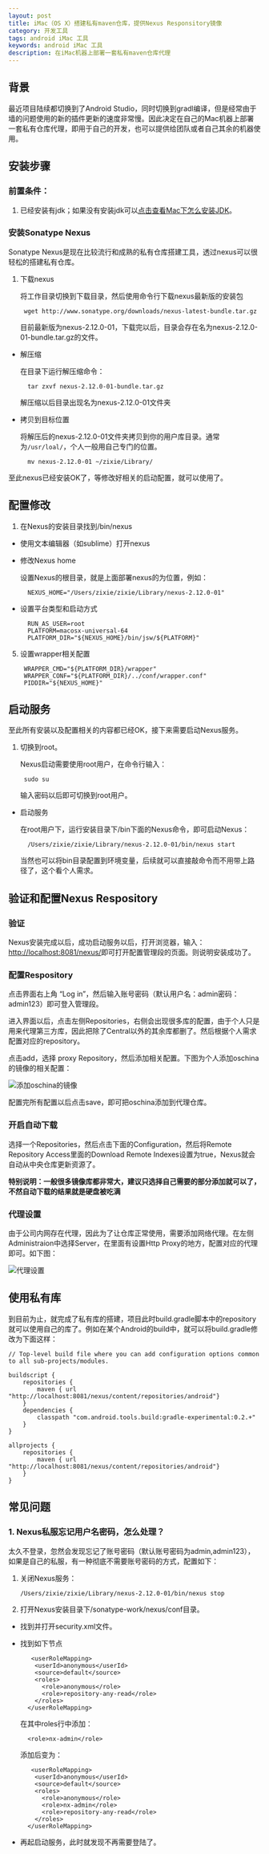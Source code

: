 ```yaml
---
layout: post
title: iMac（OS X）搭建私有maven仓库，提供Nexus Responsitory镜像
category: 开发工具
tags: android iMac 工具
keywords: android iMac 工具
description: 在iMac机器上部署一套私有maven仓库代理
---
```


## 背景

最近项目陆续都切换到了Android Studio，同时切换到gradl编译，但是经常由于墙的问题使用的新的插件更新的速度非常慢。因此决定在自己的Mac机器上部署一套私有仓库代理，即用于自己的开发，也可以提供给团队或者自己其余的机器使用。

## 安装步骤

### 前置条件：

1. 已经安装有jdk；如果没有安装jdk可以[点击查看Mac下怎么安装JDK](http://blog.bihe0832.com/OS_X_El_Capitan_update.html)。

### 安装Sonatype Nexus

Sonatype Nexus是现在比较流行和成熟的私有仓库搭建工具，透过nexus可以很轻松的搭建私有仓库。

1. 下载nexus

	将工作目录切换到下载目录，然后使用命令行下载nexus最新版的安装包

		wget http://www.sonatype.org/downloads/nexus-latest-bundle.tar.gz
	
	目前最新版为nexus-2.12.0-01，下载完以后，目录会存在名为nexus-2.12.0-01-bundle.tar.gz的文件。

- 解压缩

	在目录下运行解压缩命令：
		
		tar zxvf nexus-2.12.0-01-bundle.tar.gz
	
	解压缩以后目录出现名为nexus-2.12.0-01文件夹	
- 拷贝到目标位置

	将解压后的nexus-2.12.0-01文件夹拷贝到你的用户库目录。通常为`/usr/loal/`，个人一般用自己专门的位置。
	
		mv nexus-2.12.0-01 ~/zixie/Library/
		
至此nexus已经安装OK了，等修改好相关的启动配置，就可以使用了。

## 配置修改

1. 在Nexus的安装目录找到/bin/nexus
- 使用文本编辑器（如sublime）打开nexus
- 修改Nexus home

	设置Nexus的根目录，就是上面部署nexus的为位置，例如：
	
		NEXUS_HOME="/Users/zixie/zixie/Library/nexus-2.12.0-01"
- 设置平台类型和启动方式
	
		RUN_AS_USER=root
		PLATFORM=macosx-universal-64
		PLATFORM_DIR="${NEXUS_HOME}/bin/jsw/${PLATFORM}"
		
5. 设置wrapper相关配置

		WRAPPER_CMD="${PLATFORM_DIR}/wrapper"
		WRAPPER_CONF="${PLATFORM_DIR}/../conf/wrapper.conf"
		PIDDIR="${NEXUS_HOME}"
	
## 启动服务

至此所有安装以及配置相关的内容都已经OK，接下来需要启动Nexus服务。

1. 切换到root。

	Nexus启动需要使用root用户，在命令行输入：
	
		sudo su
	输入密码以后即可切换到root用户。
- 启动服务

	在root用户下，运行安装目录下/bin下面的Nexus命令，即可启动Nexus：
	
		/Users/zixie/zixie/Library/nexus-2.12.0-01/bin/nexus start

	当然也可以将bin目录配置到环境变量，后续就可以直接敲命令而不用带上路径了，这个看个人需求。
	
## 验证和配置Nexus Respository

### 验证

Nexus安装完成以后，成功启动服务以后，打开浏览器，输入：[http://localhost:8081/nexus/](http://localhost:8081/nexus/)即可打开配置管理段的页面。则说明安装成功了。

### 配置Respository

点击界面右上角 “Log in”，然后输入账号密码（默认用户名：admin密码：admin123）即可登入管理段。

进入界面以后，点击左侧Repositories，右侧会出现很多库的配置，由于个人只是用来代理第三方库，因此把除了Central以外的其余库都删了。然后根据个人需求配置对应的repository。

点击add，选择 proxy Repository，然后添加相关配置。下图为个人添加oschina的镜像的相关配置：

![添加oschina的镜像](http://blog.bihe0832.com/public/images/nexus-repository-add-new.jpeg "添加oschina的镜像")

配置完所有配置以后点击save，即可把oschina添加到代理仓库。

### 开启自动下载

选择一个Repositories，然后点击下面的Configuration，然后将Remote Repository Access里面的Download Remote Indexes设置为true，Nexus就会自动从中央仓库更新资源了。

**特别说明：一般很多镜像库都非常大，建议只选择自己需要的部分添加就可以了，不然自动下载的结果就是硬盘被吃满**

### 代理设置

由于公司内网存在代理，因此为了让仓库正常使用，需要添加网络代理。在左侧Administraion中选择Server，在里面有设置Http Proxy的地方，配置对应的代理即可。如下图：

![代理设置](http://blog.bihe0832.com/public/images/nexus-proxy.jpeg "代理设置")

## 使用私有库

到目前为止，就完成了私有库的搭建，项目此时build.gradle脚本中的repository就可以使用自己的库了。例如在某个Android的build中，就可以将build.gradle修改为下面这样：

	// Top-level build file where you can add configuration options common to all sub-projects/modules.
	
	buildscript {
	    repositories {
	        maven { url "http://localhost:8081/nexus/content/repositories/android"}
	    }
	    dependencies {
	        classpath "com.android.tools.build:gradle-experimental:0.2.+"
	    }
	}
	
	allprojects {
	    repositories {
	        maven { url "http://localhost:8081/nexus/content/repositories/android"}
	    }
	}


## 常见问题

### 1. Nexus私服忘记用户名密码，怎么处理？

太久不登录，忽然会发现忘记了账号密码（默认账号密码为admin,admin123），如果是自己的私服，有一种彻底不需要账号密码的方式，配置如下：

1.  关闭Nexus服务：
	
		/Users/zixie/zixie/Library/nexus-2.12.0-01/bin/nexus stop

2. 打开Nexus安装目录下/sonatype-work/nexus/conf目录。
- 找到并打开security.xml文件。
- 找到如下节点
	
		 <userRoleMapping>
	      <userId>anonymous</userId>
	      <source>default</source>
	      <roles>
	        <role>anonymous</role>
	        <role>repository-any-read</role>
	      </roles>
	    </userRoleMapping>

	在其中roles行中添加：

		<role>nx-admin</role> 
	
	添加后变为：
	
		 <userRoleMapping>
	      <userId>anonymous</userId>
	      <source>default</source>
	      <roles>
	        <role>anonymous</role>
	        <role>nx-admin</role>
	        <role>repository-any-read</role>
	      </roles>
	    </userRoleMapping>

- 再起启动服务，此时就发现不再需要登陆了。
